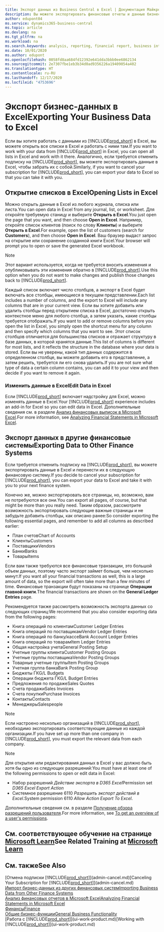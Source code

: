 ```yaml
---
title: Экспорт данных из Business Central в Excel | Документация Майкрософт
description: Вы можете экспортировать финансовые отчеты и данные бизнес-аналитики из Business Central в Excel или открыть данные в Excel.
author: edupont04
ms.service: dynamics365-business-central
ms.topic: article
ms.devlang: na
ms.tgt_pltfrm: na
ms.workload: na
ms.search.keywords: analysis, reporting, financial report, business intelligence, BI, Excel
ms.date: 10/01/2020
ms.author: edupont
ms.openlocfilehash: 0058fd8aa684fd12392e641dda3bbb0ee6862134
ms.sourcegitcommit: 2e7307fbe1eb3b34d0ad9356226a19409054a402
ms.translationtype: HT
ms.contentlocale: ru-RU
ms.lasthandoff: 12/17/2020
ms.locfileid: "4753696"
---
```

# <a name="exporting-your-business-data-to-excel"></a><span data-ttu-id="2420e-103">Экспорт бизнес-данных в Excel</span><span class="sxs-lookup"><span data-stu-id="2420e-103">Exporting Your Business Data to Excel</span></span>
<span data-ttu-id="2420e-104">Если вы хотите работать с данными из [!INCLUDE[prod_short](includes/prod_short.md)] в Excel, вы можете открыть все списки в Excel и работать с ними там.</span><span class="sxs-lookup"><span data-stu-id="2420e-104">If you want to work with your data from [!INCLUDE[prod_short](includes/prod_short.md)] in Excel, you can open all lists in Excel and work with it there.</span></span> <span data-ttu-id="2420e-105">Аналогично, если требуется отменить подписку на [!INCLUDE[prod_short](includes/prod_short.md)], вы можете экспортировать данные в Excel, чтобы забрать их с собой.</span><span class="sxs-lookup"><span data-stu-id="2420e-105">Similarly, if you want to cancel your subscription for [!INCLUDE[prod_short](includes/prod_short.md)], you can export your data to Excel so that you can take it with you.</span></span>

## <a name="opening-lists-in-excel"></a><span data-ttu-id="2420e-106">Открытие списков в Excel</span><span class="sxs-lookup"><span data-stu-id="2420e-106">Opening Lists in Excel</span></span>
<span data-ttu-id="2420e-107">Можно открыть данные в Excel из любого журнала, списка или листа.</span><span class="sxs-lookup"><span data-stu-id="2420e-107">You can open data in Excel from any journal, list, or worksheet.</span></span> <span data-ttu-id="2420e-108">Для откройте требуемую станицу и выберите **Открыть в Excel**.</span><span class="sxs-lookup"><span data-stu-id="2420e-108">You just open the page that you want, and then choose **Open in Excel**.</span></span> <span data-ttu-id="2420e-109">Например, откройте список клиентов (поиск по слову **Клиенты**) и выберите **Открыть в Excel**.</span><span class="sxs-lookup"><span data-stu-id="2420e-109">For example, open the list of customers (search for **Customers**), and then choose **Open in Excel**.</span></span> <span data-ttu-id="2420e-110">Ваш браузер выдаст запрос на открытие или сохранение созданной книги Excel.</span><span class="sxs-lookup"><span data-stu-id="2420e-110">Your browser will prompt you to open or save the generated Excel workbook.</span></span>  

> [!NOTE]
> <span data-ttu-id="2420e-111">Этот вариант используется, когда не требуется вносить изменения и опубликовывать эти изменения обратно в [!INCLUDE[prod_short](includes/prod_short.md)].</span><span class="sxs-lookup"><span data-stu-id="2420e-111">Use this option when you do not want to make changes and publish those changes back to [!INCLUDE[prod_short](includes/prod_short.md)].</span></span>  

<span data-ttu-id="2420e-112">Каждый список включает число столбцов, а экспорт в Excel будет включать все столбцы, имеющиеся в текущем представлении.</span><span class="sxs-lookup"><span data-stu-id="2420e-112">Each list includes a number of columns, and the export to Excel will include any columns that are in your current view.</span></span> <span data-ttu-id="2420e-113">Если вы хотите добавить или удалить столбцы перед открытием списка в Excel, достаточно открыть контекстное меню для любого столбца, а затем указать, какие столбцы требуется отображать.</span><span class="sxs-lookup"><span data-stu-id="2420e-113">If you want to add or remove columns before you open the list in Excel, you simply open the shortcut menu for any column and then specify which columns that you want to see.</span></span> <span data-ttu-id="2420e-114">Этот список столбцов отличается для большинства списков и отражает структуру в базе данных, в которой хранятся данные.</span><span class="sxs-lookup"><span data-stu-id="2420e-114">This list of columns is different for most lists, and it reflects the structure in the database where your data is stored.</span></span> <span data-ttu-id="2420e-115">Если вы не уверены, какой тип данных содержится в определенном столбце, вы можете добавить его в представление, а затем решить, требуется ли его снова удалить.</span><span class="sxs-lookup"><span data-stu-id="2420e-115">If you are not sure what type of data a certain column contains, you can add it to your view and then decide if you want to remove it again.</span></span>  

### <a name="edit-data-in-excel"></a><span data-ttu-id="2420e-116">Изменить данные в Excel</span><span class="sxs-lookup"><span data-stu-id="2420e-116">Edit Data in Excel</span></span>
<span data-ttu-id="2420e-117">Если [!INCLUDE[prod_short](includes/prod_short.md)] включает надстройку для Excel, можно изменять данные в Excel.</span><span class="sxs-lookup"><span data-stu-id="2420e-117">Your [!INCLUDE[prod_short](includes/prod_short.md)] experience includes an add-in for Excel so you can edit data in Excel.</span></span> <span data-ttu-id="2420e-118">Дополнительные сведения см. в разделе [Анализ финансовых выписок в Microsoft Excel](finance-analyze-excel.md).</span><span class="sxs-lookup"><span data-stu-id="2420e-118">For more information, see [Analyzing Financial Statements in Microsoft Excel](finance-analyze-excel.md).</span></span>  

## <a name="exporting-data-to-other-finance-systems"></a><span data-ttu-id="2420e-119">Экспорт данных в другие финансовые системы</span><span class="sxs-lookup"><span data-stu-id="2420e-119">Exporting Data to Other Finance Systems</span></span>
<span data-ttu-id="2420e-120">Если требуется отменить подписку на [!INCLUDE[prod_short](includes/prod_short.md)], вы можете экспортировать данные в Excel и перенести их в следующую финансовую систему.</span><span class="sxs-lookup"><span data-stu-id="2420e-120">If you decide to cancel your subscription for [!INCLUDE[prod_short](includes/prod_short.md)], you can export your data to Excel and take it with you to your next finance system.</span></span>  

<span data-ttu-id="2420e-121">Конечно же, можно экспортировать все страницы, но, возможно, вам не потребуются все они.</span><span class="sxs-lookup"><span data-stu-id="2420e-121">You can export all pages, of course, but that might be more than you really need.</span></span> <span data-ttu-id="2420e-122">Таким образом, рассмотрите возможность экспортировать следующие важные страницы и не забудьте добавить столбцы, как описано ранее:</span><span class="sxs-lookup"><span data-stu-id="2420e-122">So consider exporting the following essential pages, and remember to add all columns as described earlier:</span></span>  

* <span data-ttu-id="2420e-123">План счетов</span><span class="sxs-lookup"><span data-stu-id="2420e-123">Chart of Accounts</span></span>  
* <span data-ttu-id="2420e-124">Клиенты</span><span class="sxs-lookup"><span data-stu-id="2420e-124">Customers</span></span>  
* <span data-ttu-id="2420e-125">Поставщики</span><span class="sxs-lookup"><span data-stu-id="2420e-125">Vendors</span></span>  
* <span data-ttu-id="2420e-126">Банки</span><span class="sxs-lookup"><span data-stu-id="2420e-126">Banks</span></span>  
* <span data-ttu-id="2420e-127">Товары</span><span class="sxs-lookup"><span data-stu-id="2420e-127">Items</span></span>  

<span data-ttu-id="2420e-128">Если вам также требуются все финансовые транзакции, это большой объем данных, поэтому часто экспорт займет больше, чем несколько минут.</span><span class="sxs-lookup"><span data-stu-id="2420e-128">If you want all your financial transactions as well, this is a large amount of data, so the export will often take more than a few minutes of time.</span></span> <span data-ttu-id="2420e-129">Финансовые транзакции будут показаны на странице **Операции главной книги**.</span><span class="sxs-lookup"><span data-stu-id="2420e-129">The financial transactions are shown on the **General Ledger Entries** page.</span></span>  

<span data-ttu-id="2420e-130">Рекомендуется также рассмотреть возможность экспорта данных со следующих страниц:</span><span class="sxs-lookup"><span data-stu-id="2420e-130">We recommend that you also consider exporting data from the following pages:</span></span>  

* <span data-ttu-id="2420e-131">Книга операций по клиентам</span><span class="sxs-lookup"><span data-stu-id="2420e-131">Customer Ledger Entries</span></span>  
* <span data-ttu-id="2420e-132">Книга операций по поставщикам</span><span class="sxs-lookup"><span data-stu-id="2420e-132">Vendor Ledger Entries</span></span>  
* <span data-ttu-id="2420e-133">Книга операций по банку/кассе</span><span class="sxs-lookup"><span data-stu-id="2420e-133">Bank Account Ledger Entries</span></span>  
* <span data-ttu-id="2420e-134">Книга операций по товарам</span><span class="sxs-lookup"><span data-stu-id="2420e-134">Item Ledger Entries</span></span>  
* <span data-ttu-id="2420e-135">Общая настройка учета</span><span class="sxs-lookup"><span data-stu-id="2420e-135">General Posting Setup</span></span>  
* <span data-ttu-id="2420e-136">Учетные группы клиента</span><span class="sxs-lookup"><span data-stu-id="2420e-136">Customer Posting Groups</span></span>  
* <span data-ttu-id="2420e-137">Учетные группы поставщика</span><span class="sxs-lookup"><span data-stu-id="2420e-137">Vendor Posting Groups</span></span>  
* <span data-ttu-id="2420e-138">Товарные учетные группы</span><span class="sxs-lookup"><span data-stu-id="2420e-138">Item Posting Groups</span></span>  
* <span data-ttu-id="2420e-139">Учетная группа банка</span><span class="sxs-lookup"><span data-stu-id="2420e-139">Bank Posting Group</span></span>  
* <span data-ttu-id="2420e-140">Бюджеты ГК</span><span class="sxs-lookup"><span data-stu-id="2420e-140">G/L Budgets</span></span>  
* <span data-ttu-id="2420e-141">Операции бюджета ГК</span><span class="sxs-lookup"><span data-stu-id="2420e-141">G/L Budget Entries</span></span>  
* <span data-ttu-id="2420e-142">Предложения по продаже</span><span class="sxs-lookup"><span data-stu-id="2420e-142">Sales Quotes</span></span>  
* <span data-ttu-id="2420e-143">Счета продажи</span><span class="sxs-lookup"><span data-stu-id="2420e-143">Sales Invoices</span></span>  
* <span data-ttu-id="2420e-144">Счета покупки</span><span class="sxs-lookup"><span data-stu-id="2420e-144">Purchase Invoices</span></span>  
* <span data-ttu-id="2420e-145">Контакты</span><span class="sxs-lookup"><span data-stu-id="2420e-145">Contacts</span></span>  
* <span data-ttu-id="2420e-146">Менеджеры</span><span class="sxs-lookup"><span data-stu-id="2420e-146">Salespeople</span></span>  

> [!NOTE]  
> <span data-ttu-id="2420e-147">Если настроено несколько организаций в [!INCLUDE[prod_short](includes/prod_short.md)], необходимо экспортировать соответствующие данные из каждой организации.</span><span class="sxs-lookup"><span data-stu-id="2420e-147">If you have set up more than one company in [!INCLUDE[prod_short](includes/prod_short.md)], you must export the relevant data from each company.</span></span>

> [!NOTE]
> <span data-ttu-id="2420e-148">Для открытия или редактирования данных в Excel у вас должно быть хотя бы одно из следующих разрешений:</span><span class="sxs-lookup"><span data-stu-id="2420e-148">You must have at least one of the following permissions to open or edit data in Excel:</span></span>
>    - <span data-ttu-id="2420e-149">Набор разрешений *Действие экспорта в D365 Excel*</span><span class="sxs-lookup"><span data-stu-id="2420e-149">Permission set *D365 Excel Export Action*</span></span>  
>    - <span data-ttu-id="2420e-150">Системное разрешение 6110 *Разрешить экспорт действий в Excel*.</span><span class="sxs-lookup"><span data-stu-id="2420e-150">System permission 6110 *Allow Action Export To Excel*.</span></span>  

<span data-ttu-id="2420e-151">Дополнительные сведения см. в разделе [Получение обзора разрешений пользователя](ui-define-granular-permissions.md#to-get-an-overview-of-a-users-permissions).</span><span class="sxs-lookup"><span data-stu-id="2420e-151">For more information, see [To get an overview of a user's permissions](ui-define-granular-permissions.md#to-get-an-overview-of-a-users-permissions).</span></span>

## <a name="see-related-training-at-microsoft-learn"></a><span data-ttu-id="2420e-152">См. соответствующее обучение на странице [Microsoft Learn](/learn/modules/configure-powerbi-excel-dynamics-365-business-central/index)</span><span class="sxs-lookup"><span data-stu-id="2420e-152">See Related Training at [Microsoft Learn](/learn/modules/configure-powerbi-excel-dynamics-365-business-central/index)</span></span>

## <a name="see-also"></a><span data-ttu-id="2420e-153">См. также</span><span class="sxs-lookup"><span data-stu-id="2420e-153">See Also</span></span>
<span data-ttu-id="2420e-154">[Отмена подписки [!INCLUDE[prod_short](includes/prod_short.md)]](admin-cancel.md)</span><span class="sxs-lookup"><span data-stu-id="2420e-154">[Canceling Your Subscription for [!INCLUDE[prod_short](includes/prod_short.md)]](admin-cancel.md)</span></span>  
[<span data-ttu-id="2420e-155">Импорт бизнес-данных из других финансовых систем</span><span class="sxs-lookup"><span data-stu-id="2420e-155">Importing Business Data from Other Finance Systems</span></span>](across-import-data-configuration-packages.md)  
[<span data-ttu-id="2420e-156">Анализ финансовых отчетов в Microsoft Excel</span><span class="sxs-lookup"><span data-stu-id="2420e-156">Analyzing Financial Statements in Microsoft Excel</span></span>](finance-analyze-excel.md)  
[<span data-ttu-id="2420e-157">Финансы</span><span class="sxs-lookup"><span data-stu-id="2420e-157">Finance</span></span>](finance.md)  
[<span data-ttu-id="2420e-158">Общие бизнес-функции</span><span class="sxs-lookup"><span data-stu-id="2420e-158">General Business Functionality</span></span>](ui-across-business-areas.md)  
<span data-ttu-id="2420e-159">[Работа с [!INCLUDE[prod_short](includes/prod_short.md)]](ui-work-product.md)</span><span class="sxs-lookup"><span data-stu-id="2420e-159">[Working with [!INCLUDE[prod_short](includes/prod_short.md)]](ui-work-product.md)</span></span>  
